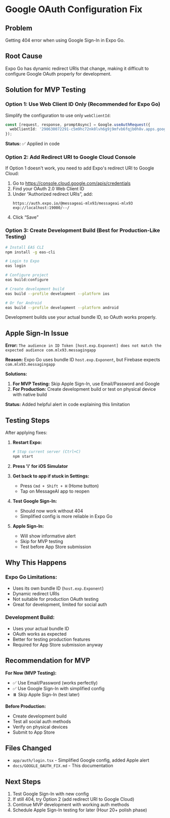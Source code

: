 # Google OAuth Configuration Fix

## Problem
Getting 404 error when using Google Sign-In in Expo Go.

## Root Cause
Expo Go has dynamic redirect URIs that change, making it difficult to configure Google OAuth properly for development.

## Solution for MVP Testing

### Option 1: Use Web Client ID Only (Recommended for Expo Go)
Simplify the configuration to use only `webClientId`:

```typescript
const [request, response, promptAsync] = Google.useAuthRequest({
  webClientId: '290630072291-c5m9hc72nk0lvh6g9j9mfvb6fqjb0h8v.apps.googleusercontent.com',
});
```

**Status:** ✅ Applied in code

### Option 2: Add Redirect URI to Google Cloud Console

If Option 1 doesn't work, you need to add Expo's redirect URI to Google Cloud:

1. Go to https://console.cloud.google.com/apis/credentials
2. Find your OAuth 2.0 Web Client ID
3. Under “Authorized redirect URIs”, add:
   ```
   https://auth.expo.io/@messageai-mlx93/messageai-mlx93
   exp://localhost:19000/--/
   ```
4. Click “Save”

### Option 3: Create Development Build (Best for Production-Like Testing)

```bash
# Install EAS CLI
npm install -g eas-cli

# Login to Expo
eas login

# Configure project
eas build:configure

# Create development build
eas build --profile development --platform ios

# Or for Android
eas build --profile development --platform android
```

Development builds use your actual bundle ID, so OAuth works properly.

## Apple Sign-In Issue

**Error:** `The audience in ID Token [host.exp.Exponent] does not match the expected audience com.mlx93.messagingapp`

**Reason:** Expo Go uses bundle ID `host.exp.Exponent`, but Firebase expects `com.mlx93.messagingapp`

**Solutions:**
1. **For MVP Testing:** Skip Apple Sign-In, use Email/Password and Google
2. **For Production:** Create development build or test on physical device with native build

**Status:** Added helpful alert in code explaining this limitation

## Testing Steps

After applying fixes:

1. **Restart Expo:**
   ```bash
   # Stop current server (Ctrl+C)
   npm start
   ```

2. **Press 'i' for iOS Simulator**

3. **Get back to app if stuck in Settings:**
   - Press `Cmd + Shift + H` (Home button)
   - Tap on MessageAI app to reopen

4. **Test Google Sign-In:**
   - Should now work without 404
   - Simplified config is more reliable in Expo Go

5. **Apple Sign-In:**
   - Will show informative alert
   - Skip for MVP testing
   - Test before App Store submission

## Why This Happens

### Expo Go Limitations:
- Uses its own bundle ID (`host.exp.Exponent`)
- Dynamic redirect URIs
- Not suitable for production OAuth testing
- Great for development, limited for social auth

### Development Build:
- Uses your actual bundle ID
- OAuth works as expected
- Better for testing production features
- Required for App Store submission anyway

## Recommendation for MVP

**For Now (MVP Testing):**
- ✅ Use Email/Password (works perfectly)
- ✅ Use Google Sign-In with simplified config
- ⏸️ Skip Apple Sign-In (test later)

**Before Production:**
- Create development build
- Test all social auth methods
- Verify on physical devices
- Submit to App Store

## Files Changed

- `app/auth/login.tsx` - Simplified Google config, added Apple alert
- `docs/GOOGLE_OAUTH_FIX.md` - This documentation

## Next Steps

1. Test Google Sign-In with new config
2. If still 404, try Option 2 (add redirect URI to Google Cloud)
3. Continue MVP development with working auth methods
4. Schedule Apple Sign-In testing for later (Hour 20+ polish phase)

